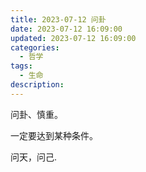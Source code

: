 ```yaml
---
title: 2023-07-12 问卦
date: 2023-07-12 16:09:00
updated: 2023-07-12 16:09:00
categories:
  - 哲学
tags:
  - 生命
description:
---
```


问卦、慎重。

一定要达到某种条件。

问天，问己.